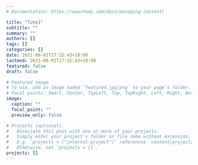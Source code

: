 ```yaml
---
# Documentation: https://wowchemy.com/docs/managing-content/

title: "Tute1"
subtitle: ""
summary: ""
authors: []
tags: []
categories: []
date: 2021-08-01T17:32:43+10:00
lastmod: 2021-08-01T17:32:43+10:00
featured: false
draft: false

# Featured image
# To use, add an image named `featured.jpg/png` to your page's folder.
# Focal points: Smart, Center, TopLeft, Top, TopRight, Left, Right, BottomLeft, Bottom, BottomRight.
image:
  caption: ""
  focal_point: ""
  preview_only: false

# Projects (optional).
#   Associate this post with one or more of your projects.
#   Simply enter your project's folder or file name without extension.
#   E.g. `projects = ["internal-project"]` references `content/project/deep-learning/index.md`.
#   Otherwise, set `projects = []`.
projects: []
---
```

